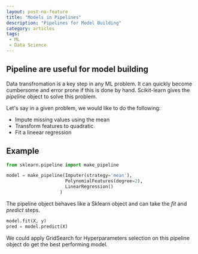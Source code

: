 ```yaml
---
layout: post-no-feature
title: "Models in Pipelines"
description: "Pipelines for Model Building"
category: articles
tags:
 - ML
 - Data Science
---
```

## Pipeline are useful for model building

Data transfromation is a key step in any ML problem. It can quickly become cumbersome and error prone if this is done by hand. Scikit-learn gives the *pipeline* object to solve this problem.

Let's say in a given problem, we would like to do the following:

* Impute missing values using the mean
* Transform features to quadratic
* Fit a lineear regression

## Example

```python
from sklearn.pipeline import make_pipeline

model = make_pipeline(Imputer(strategy='mean'),
                      PolynomialFeatures(degree=2),  
                      LinearRegression()  
                    )

```

The pipeline object behaves like a Sklearn object and can take the *fit* and *predict* steps.

```python
model.fit(X, y)
pred = model.predict(X)
```

We could apply GridSearch for Hyperparameters selection on this pipeline object do get the best performing model.
